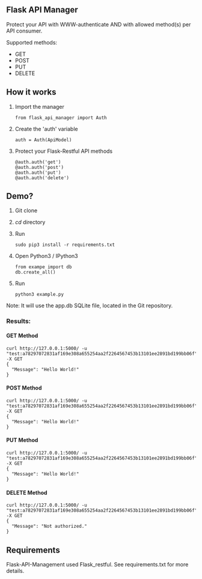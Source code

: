 ## Flask API Manager

Protect your API with WWW-authenticate AND with allowed method(s) per API consumer.

Supported methods:

* GET
* POST
* PUT
* DELETE

## How it works
1. Import the manager

    ``from flask_api_manager import Auth``

2. Create the 'auth' variable

    ``auth = Auth(ApiModel)``

3. Protect your Flask-Restful API methods

    ```
    @auth.auth('get')
    @auth.auth('post')
    @auth.auth('put')
    @auth.auth('delete')
    ```

## Demo?

1. Git clone <link>
2. _cd_ directory
3. Run

    ``sudo pip3 install -r requirements.txt``

4. Open Python3 / IPython3

    ```
    from exampe import db
    db.create_all()
    ```

5. Run 

    ``python3 example.py``

Note: It will use the app.db SQLite file, located in the Git repository.

### Results:
#### GET Method
```
curl http://127.0.0.1:5000/ -u "test:a78297072831af169e308a655254aa2f2264567453b13101ee2891bd199bb06f" -X GET
{
  "Message": "Hello World!"
}
```

#### POST Method
```
curl http://127.0.0.1:5000/ -u "test:a78297072831af169e308a655254aa2f2264567453b13101ee2891bd199bb06f" -X GET
{
  "Message": "Hello World!"
}
```

#### PUT Method
```
curl http://127.0.0.1:5000/ -u "test:a78297072831af169e308a655254aa2f2264567453b13101ee2891bd199bb06f" -X GET
{
  "Message": "Hello World!"
}
```

#### DELETE Method
```
curl http://127.0.0.1:5000/ -u "test:a78297072831af169e308a655254aa2f2264567453b13101ee2891bd199bb06f" -X GET
{
  "Message": "Not authorized."
}
```

## Requirements

Flask-API-Management used Flask_restful. See requirements.txt for more details.
